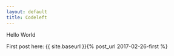```yaml
---
layout: default
title: Codeleft
---
```


Hello World

First post here: {{ site.baseurl }}{% post_url 2017-02-26-first %}
